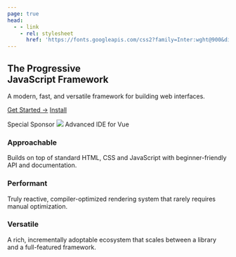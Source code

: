 ```yaml
---
page: true
head:
  - - link
    - rel: stylesheet
      href: 'https://fonts.googleapis.com/css2?family=Inter:wght@900&display=swap&text=TheProgressiveJavaScriptFramework'
---
```


<section id="hero">
  <h1 class="tagline">
    The Progressive<br>
    JavaScript Framework
  </h1>
  <p class="description">
    A modern, fast, and versatile framework for building web interfaces.
  </p>
  <p class="actions">
    <a class="get-started" href="/guide/introduction.html">Get Started →</a>
    <a class="setup" href="/guide/quick-start.html">Install</a>
  </p>
</section>

<!-- TODO make dynamic based on data -->
<section id="special-sponsor">
  <span>Special Sponsor</span>
  <a href="#"><img src="/images/hbuilder.png"></a>
  <span>Advanced IDE for Vue</span>
</section>

<section id="highlights" class="vt-box-container">
  <div class="vt-box">
    <h3>Approachable</h3>
    <p>Builds on top of standard HTML, CSS and JavaScript with beginner-friendly API and documentation.</p>
  </div>
  <div class="vt-box">
    <h3>Performant</h3>
    <p>Truly reactive, compiler-optimized rendering system that rarely requires manual optimization.</p>
  </div>
  <div class="vt-box">
    <h3>Versatile</h3>
    <p>A rich, incrementally adoptable ecosystem that scales between a library and a full-featured framework.</p>
  </div>
</section>

<section id="sponsors">
  <!-- TODO -->
</section>

<section id="ways-to-use">
  <!-- TODO show toggleable example between CDN vs. SFC usage -->
</section>

<section id="tooling">
  <!-- TODO show tooling screenshots -->
</section>

<style scoped>
@import './.vitepress/theme/styles/home.css'
</style>
